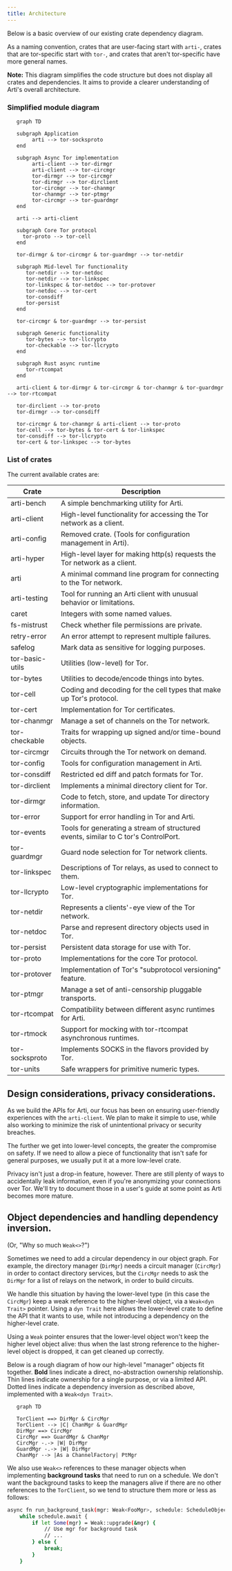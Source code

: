 ```yaml
---
title: Architecture
---
```


Below is a basic overview of our existing crate dependency diagram. 

As a naming convention, crates that are user-facing start with `arti-`, crates that are tor-specific start with `tor-`, and crates that aren't tor-specific have more general names.

**Note:** This diagram simplifies the code structure but does not display all crates and dependencies. It aims to provide a clearer understanding of Arti's overall architecture.

### Simplified module diagram

```mermaid
   graph TD

   subgraph Application
        arti --> tor-socksproto
   end

   subgraph Async Tor implementation
        arti-client --> tor-dirmgr
        arti-client --> tor-circmgr
        tor-dirmgr --> tor-circmgr
        tor-dirmgr --> tor-dirclient
        tor-circmgr --> tor-chanmgr
        tor-chanmgr --> tor-ptmgr
        tor-circmgr --> tor-guardmgr
   end

   arti --> arti-client

   subgraph Core Tor protocol
     tor-proto --> tor-cell
   end

   tor-dirmgr & tor-circmgr & tor-guardmgr --> tor-netdir

   subgraph Mid-level Tor functionality
      tor-netdir --> tor-netdoc
      tor-netdir --> tor-linkspec
      tor-linkspec & tor-netdoc --> tor-protover
      tor-netdoc --> tor-cert
      tor-consdiff
      tor-persist
   end

   tor-circmgr & tor-guardmgr --> tor-persist

   subgraph Generic functionality
      tor-bytes --> tor-llcrypto
      tor-checkable --> tor-llcrypto
   end

   subgraph Rust async runtime
      tor-rtcompat
   end

   arti-client & tor-dirmgr & tor-circmgr & tor-chanmgr & tor-guardmgr --> tor-rtcompat

   tor-dirclient --> tor-proto
   tor-dirmgr --> tor-consdiff

   tor-circmgr & tor-chanmgr & arti-client --> tor-proto
   tor-cell --> tor-bytes & tor-cert & tor-linkspec
   tor-consdiff --> tor-llcrypto
   tor-cert & tor-linkspec --> tor-bytes
```

### List of crates

The current available crates are:

| Crate | Description |
| --- | --- |
| arti-bench | A simple benchmarking utility for Arti. |
| arti-client | High-level functionality for accessing the Tor network as a client. |
| arti-config | Removed crate. (Tools for configuration management in Arti). |
| arti-hyper | High-level layer for making http(s) requests the Tor network as a client. |
| arti | A minimal command line program for connecting to the Tor network. |
| arti-testing | Tool for running an Arti client with unusual behavior or limitations. |
| caret | Integers with some named values. |
| fs-mistrust | Check whether file permissions are private. |
| retry-error | An error attempt to represent multiple failures. |
| safelog | Mark data as sensitive for logging purposes. |
| tor-basic-utils | Utilities (low-level) for Tor. |
| tor-bytes | Utilities to decode/encode things into bytes. |
| tor-cell | Coding and decoding for the cell types that make up Tor's protocol. |
| tor-cert | Implementation for Tor certificates. |
| tor-chanmgr | Manage a set of channels on the Tor network. |
| tor-checkable | Traits for wrapping up signed and/or time-bound objects. |
| tor-circmgr | Circuits through the Tor network on demand. |
| tor-config | Tools for configuration management in Arti. |
| tor-consdiff | Restricted ed diff and patch formats for Tor. |
| tor-dirclient | Implements a minimal directory client for Tor. |
| tor-dirmgr | Code to fetch, store, and update Tor directory information. |
| tor-error | Support for error handling in Tor and Arti. |
| tor-events | Tools for generating a stream of structured events, similar to C tor's ControlPort. |
| tor-guardmgr | Guard node selection for Tor network clients. |
| tor-linkspec | Descriptions of Tor relays, as used to connect to them. |
| tor-llcrypto | Low-level cryptographic implementations for Tor. |
| tor-netdir | Represents a clients'-eye view of the Tor network. |
| tor-netdoc | Parse and represent directory objects used in Tor. |
| tor-persist | Persistent data storage for use with Tor. |
| tor-proto | Implementations for the core Tor protocol. |
| tor-protover | Implementation of Tor's "subprotocol versioning" feature. |
| tor-ptmgr | Manage a set of anti-censorship pluggable transports. |
| tor-rtcompat | Compatibility between different async runtimes for Arti. |
| tor-rtmock | Support for mocking with tor-rtcompat asynchronous runtimes. |
| tor-socksproto | Implements SOCKS in the flavors provided by Tor. |
| tor-units | Safe wrappers for primitive numeric types. |

## Design considerations, privacy considerations.

As we build the APIs for Arti, our focus has been on ensuring user-friendly experiences with the `arti-client`. We plan to make it simple to use, while also working to minimize the risk of unintentional privacy or security breaches.

The further we get into lower-level concepts, the greater the compromise on safety. If we need to allow a piece of functionality that isn't safe for general purposes, we usually put it at a more low-level crate.

Privacy isn't just a drop-in feature, however. There are still plenty of ways to accidentally leak information, even if you're anonymizing your connections over Tor. We'll try to document those in a user's guide at some point as Arti becomes more mature.

## Object dependencies and handling dependency inversion.

(Or, "Why so much `Weak<>`?")

Sometimes we need to add a circular dependency in our object graph. For example, the directory manager (`DirMgr`) needs a circuit manager (`CircMgr`) in order to contact directory services, but the `CircMgr` needs to ask the `DirMgr` for a list of relays on the network, in order to build circuits.

We handle this situation by having the lower-level type (in this case the `CircMgr`) keep a weak reference to the higher-level object, via a `Weak<dyn Trait>` pointer.  Using a `dyn Trait` here allows the lower-level crate to define the API that it wants to use, while not introducing a dependency on the higher-level crate. 

Using a `Weak` pointer ensures that the lower-level object won't keep the higher level object alive: thus when the last strong reference to the higher-level object is dropped, it can get cleaned up correctly.

Below is a rough diagram of how our high-level "manager" objects fit together. **Bold** lines indicate a direct, no-abstraction ownership relationship. Thin lines indicate ownership for a single purpose, or via a limited API.  Dotted lines indicate a dependency inversion as described above, implemented with a `Weak<dyn Trait>`.

```mermaid
   graph TD

   TorClient ==> DirMgr & CircMgr
   TorClient --> |C| ChanMgr & GuardMgr
   DirMgr ==> CircMgr
   CircMgr ==> GuardMgr & ChanMgr
   CircMgr -.-> |W| DirMgr
   GuardMgr -.-> |W| DirMgr
   ChanMgr --> |As a ChannelFactory| PtMgr
```

We also use `Weak<>` references to these manager objects when implementing **background tasks** that need to run on a schedule.  We don't want the background tasks to keep the managers alive if there are no other references to the `TorClient`, so we tend to structure them more or less as follows:

```bash
async fn run_background_task(mgr: Weak<FooMgr>, schedule: ScheduleObject) {
    while schedule.await {
        if let Some(mgr) = Weak::upgrade(&mgr) {
            // Use mgr for background task
            // ...
        } else {
            break;
        }
    }
```
